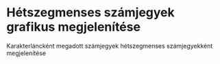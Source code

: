 # Hétszegmenses számjegyek grafikus megjelenítése
 Karakterláncként megadott számjegyek hétszegmenses számjegyekként megjelenítése
